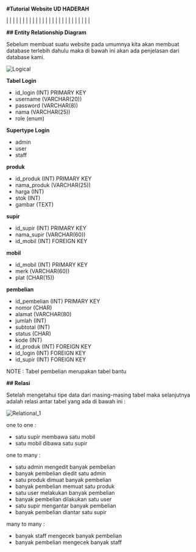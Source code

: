 **#Tutorial Website UD HADERAH**

|                              |  |                              | |                              |  |                              | |                              |  |                              | |                              | |                              | |                              |   |                              | |                              | |                              | |                              |

**## Entity Relationship Diagram**

Sebelum membuat suatu website pada umumnya kita akan membuat database terlebih dahulu maka di bawah ini akan ada penjelasan dari database kami.

![Logical](https://user-images.githubusercontent.com/120180482/236262844-c41ca4bd-8f08-4e9f-b934-847740d8179c.png)

**Tabel Login** 
- id_login (INT) PRIMARY KEY
- username (VARCHAR(20))
- password (VARCHAR(8))
- nama (VARCHAR(25))
- role (enum)

**Supertype Login**
- admin
- user
- staff

**produk**
- id_produk (INT) PRIMARY KEY
- nama_produk (VARCHAR(25))
- harga (INT)
- stok (INT)
- gambar (TEXT)

**supir**
- id_supir (INT) PRIMARY KEY
- nama_supir (VARCHAR(60))
- id_mobil (INT) FOREIGN KEY

**mobil**
- id_mobil (INT) PRIMARY KEY
- merk (VARCHAR(60))
- plat (CHAR(15))

**pembelian**
- id_pembelian (INT) PRIMARY KEY
- nomor (CHAR)
- alamat (VARCHAR(80)
- jumlah (INT)
- subtotal (INT)
- status (CHAR)
- kode (INT)
- id_produk (INT) FOREIGN KEY
- id_login (INT) FOREIGN KEY
- id_supir (INT) FOREIGN KEY

NOTE : Tabel pembelian merupakan tabel bantu

**## Relasi**

Setelah mengetahui tipe data dari masing-masing tabel maka selanjutnya adalah relasi antar tabel yang ada di bawah ini :

![Relational_1](https://user-images.githubusercontent.com/120180482/236263240-8c769568-97dd-49d4-8e07-3e8829b2fb3b.png)

one to one :
  - satu supir membawa satu mobil
  - satu mobil dibawa satu supir
  
one to many :
  - satu admin mengedit banyak pembelian
  - banyak pembelian diedit satu admin
  - satu produk dimuat banyak pembelian
  - banyak pembelian memuat satu produk
  - satu user melakukan banyak pembelian
  - banyak pembelian dilakukan satu user
  - satu supir mengantar banyak pembelian
  - banyak pembelian diantar satu supir
  
 many to many :
  - banyak staff mengecek banyak pembelian
  - banyak pembelian mengecek banyak staff
